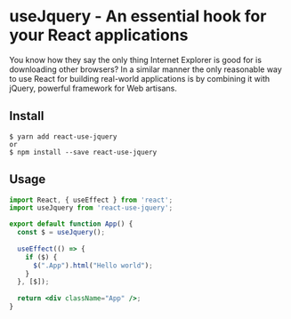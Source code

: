 # useJquery - An essential hook for your React applications

You know how they say the only thing Internet Explorer is good for is downloading other browsers? In a similar manner the only reasonable way to use React for building real-world applications is by combining it with jQuery, powerful framework for Web artisans.

## Install
```
$ yarn add react-use-jquery
or
$ npm install --save react-use-jquery
```

## Usage

```jsx harmony
import React, { useEffect } from 'react';
import useJquery from 'react-use-jquery';

export default function App() {
  const $ = useJquery();
  
  useEffect(() => {
    if ($) {
      $(".App").html("Hello world");
    }
  }, [$]);
  
  return <div className="App" />;
}
```